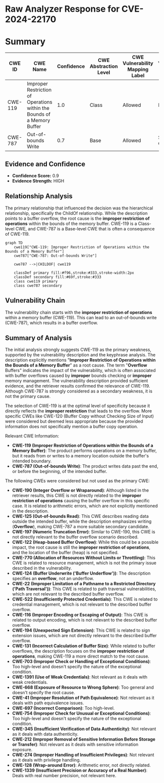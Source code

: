 # Raw Analyzer Response for CVE-2024-22170

# Summary

| CWE ID  | CWE Name  | Confidence | CWE Abstraction Level | CWE Vulnerability Mapping Label | CWE-Vulnerability Mapping Notes |
|---|---|---|---|---|---|
| CWE-119 | Improper Restriction of Operations within the Bounds of a Memory Buffer | 1.0 | Class | Allowed | Primary CWE |
| CWE-787 | Out-of-bounds Write | 0.7 | Base | Allowed | Secondary Candidate |

## Evidence and Confidence

*   **Confidence Score:** 0.9
*   **Evidence Strength:** HIGH

## Relationship Analysis

The primary relationship that influenced the decision was the hierarchical relationship, specifically the ChildOf relationship. While the description points to a buffer overflow, the root cause is the **improper restriction of operations** within the bounds of the memory buffer. CWE-119 is a Class-level CWE, and CWE-787 is a Base-level CWE that is often a consequence of CWE-119.

```mermaid
graph TD
    cwe119["CWE-119: Improper Restriction of Operations within the Bounds of a Memory Buffer"]
    cwe787["CWE-787: Out-of-bounds Write"]
    
    cwe787 -->|CHILDOF| cwe119
    
    classDef primary fill:#f96,stroke:#333,stroke-width:2px
    classDef secondary fill:#69f,stroke:#333
    class cwe119 primary
    class cwe787 secondary
```

## Vulnerability Chain

The vulnerability chain starts with the **improper restriction of operations** within a memory buffer (CWE-119). This can lead to an out-of-bounds write (CWE-787), which results in a buffer overflow.

## Summary of Analysis

The initial analysis strongly suggests CWE-119 as the primary weakness, supported by the vulnerability description and the keyphrase analysis. The description explicitly mentions "**Improper Restriction of Operations within the Bounds of a Memory Buffer**" as a root cause. The term "**Overflow** Buffers" indicates the impact of the vulnerability, which is often associated with buffer overflows caused by **improper** bounds checking or **improper** memory management. The vulnerability description provided sufficient evidence, and the retriever results confirmed the relevance of CWE-119. Although CWE-787 is strongly considered as a secondary weakness, it is not the primary cause.

The selection of CWE-119 is at the optimal level of specificity because it directly reflects the **improper restriction** that leads to the overflow. More specific CWEs like CWE-120 (Buffer Copy without Checking Size of Input) were considered but deemed less appropriate because the provided information does not specifically mention a buffer copy operation.

Relevant CWE Information:

*   **CWE-119 (Improper Restriction of Operations within the Bounds of a Memory Buffer)**: The product performs operations on a memory buffer, but it reads from or writes to a memory location outside the buffer's intended boundary.
*   **CWE-787 (Out-of-bounds Write)**: The product writes data past the end, or before the beginning, of the intended buffer.

The following CWEs were considered but not used as the primary CWE:

*   **CWE-190 (Integer Overflow or Wraparound)**: Although listed in the retriever results, this CWE is not directly related to the **improper restriction of operations** causing the buffer overflow in this specific case. It is related to arithmetic errors, which are not explicitly mentioned in the description.
*   **CWE-125 (Out-of-bounds Read)**: This CWE describes reading data outside the intended buffer, while the description emphasizes writing (**Overflow**), making CWE-787 a more suitable secondary candidate.
*   **CWE-197 (Numeric Truncation Error)**: Similar to CWE-190, this CWE is not directly relevant to the buffer overflow scenario described.
*   **CWE-122 (Heap-based Buffer Overflow)**: While this could be a possible impact, the root cause is still the **improper restriction of operations**, and the location of the buffer (heap) is not specified.
*   **CWE-770 (Allocation of Resources Without Limits or Throttling)**: This CWE is related to resource management, which is not the primary issue described in the vulnerability.
*   **CWE-124 (Buffer Underwrite ('Buffer Underflow'))**: The description specifies an **overflow**, not an underflow.
*   **CWE-22 (Improper Limitation of a Pathname to a Restricted Directory ('Path Traversal'))**: This CWE is related to path traversal vulnerabilities, which are not relevant to the described buffer overflow.
*   **CWE-522 (Insufficiently Protected Credentials)**: This CWE is related to credential management, which is not relevant to the described buffer overflow.
*   **CWE-116 (Improper Encoding or Escaping of Output)**: This CWE is related to output encoding, which is not relevant to the described buffer overflow.
*   **CWE-194 (Unexpected Sign Extension)**: This CWE is related to sign extension issues, which are not directly relevant to the described buffer overflow.
*   **CWE-131 (Incorrect Calculation of Buffer Size)**: While related to buffer overflows, the description focuses on the **improper restriction of operations**, making CWE-119 a more direct match to the root cause.
*   **CWE-703 (Improper Check or Handling of Exceptional Conditions)**: Too high-level and doesn't specify the nature of the exceptional condition.
*   **CWE-1391 (Use of Weak Credentials)**: Not relevant as it deals with weak credentials.
*   **CWE-668 (Exposure of Resource to Wrong Sphere)**: Too general and doesn't specify the root cause.
*   **CWE-41 (Improper Resolution of Path Equivalence)**: Not relevant as it deals with path equivalence issues.
*   **CWE-697 (Incorrect Comparison)**: Too high-level.
*   **CWE-754 (Improper Check for Unusual or Exceptional Conditions)**: Too high-level and doesn't specify the nature of the exceptional condition.
*   **CWE-345 (Insufficient Verification of Data Authenticity)**: Not relevant as it deals with data authenticity.
*   **CWE-212 (Improper Removal of Sensitive Information Before Storage or Transfer)**: Not relevant as it deals with sensitive information exposure.
*   **CWE-274 (Improper Handling of Insufficient Privileges)**: Not relevant as it deals with privilege handling.
*   **CWE-128 (Wrap-around Error)**: Arithmetic error, not directly related.
*   **CWE-1339 (Insufficient Precision or Accuracy of a Real Number)**: Deals with real number precision, not relevant here.